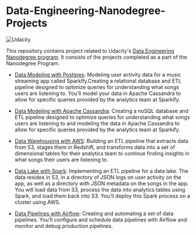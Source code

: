 # Data-Engineering-Nanodegree-Projects

![Udacity](https://github.com/shrikantnaidu/Deep-Learning-Nanodegree-Projects/blob/master/image/Udacity.png)

This repository contains project related to Udacity's [Data Engineering Nanodegree program](https://www.udacity.com/course/deep-learning-nanodegree--nd101). It consists of the projects completed as a part of the Nanodegree Program. 

* [Data Modeling with Postgres](https://github.com/shrikantnaidu/Data-Modeling-with-Postgres):  Modeling user activity data for a music streaming app called Sparkify.Creating a relational database and ETL pipeline designed to optimize queries for understanding what songs users are listening to. You’ll model your data in Apache Cassandra to allow for specific queries provided by the analytics team at Sparkify.

* [Data Modeling with Apache Cassandra](https://github.com/shrikantnaidu/Data-Modeling-with-Cassandra): Creating a noSQL database and ETL pipeline designed to optimize queries for understanding what songs users are listening to and modeling the data in Apache Cassandra to allow for specific queries provided by the analytics team at Sparkify.

* [Data Warehousing with AWS](https://github.com/shrikantnaidu/Data-Warehousing-with-AWS): Building an ETL pipeline that extracts data from S3, stages them in Redshift, and transforms data into a set of dimensional tables for their analytics team to continue finding insights in what songs their users are listening to.
 
* [Data Lake with Spark](https://github.com/shrikantnaidu/Data-Lake-with-Spark):  Implementing an ETL pipeline for a data lake. The data resides in S3, in a directory of JSON logs on user activity on the app, as well as a directory with JSON metadata on the songs in the app. You will load data from S3, process the data into analytics tables using Spark, and load them back into S3. You'll deploy this Spark process on a cluster using AWS.

* [Data Pipelines with Airflow](https://github.com/shrikantnaidu/Data-Pipelines-with-Airflow): Creating and automating a set of data pipelines. You’ll configure and schedule data pipelines with Airflow and monitor and debug production pipelines.

<!--* [Data Engineering - Capstone](https://github.com/shrikantnaidu/Data-Engineering-Nanodegree-Projects/tree/main/Data%20Engineering%20-%20Capstone): Enrichment of 
I94 Immigration Data and building an ETL Pipeline for it.-->
